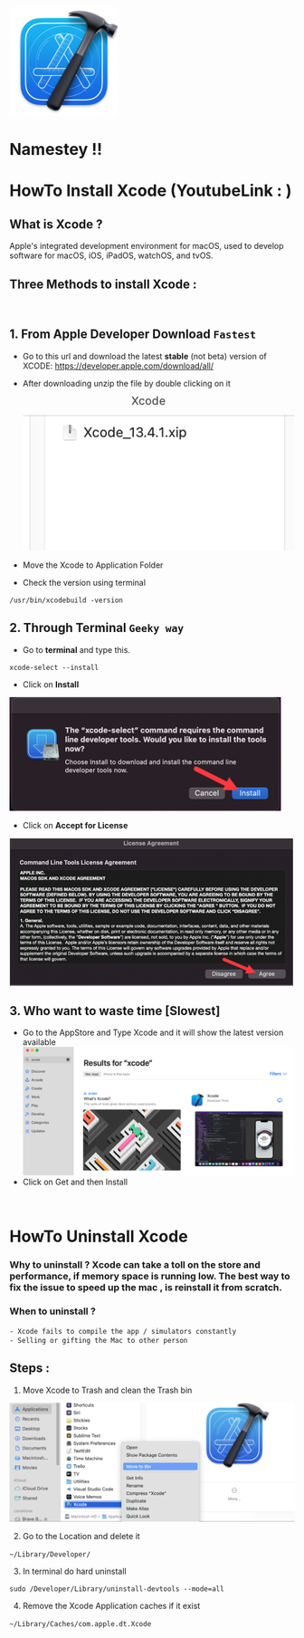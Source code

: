 ![Xcode](resource/Xcode.png)  

# Namestey !! 
# HowTo Install Xcode (YoutubeLink : )

## What is Xcode ? 
Apple's integrated development environment for macOS, used to develop software for macOS, iOS, iPadOS, watchOS, and tvOS. 

## Three Methods to install Xcode : 

<br>

## 1. From Apple Developer Download `Fastest`

- Go to this url and download the latest **stable** (not beta) version of XCODE: https://developer.apple.com/download/all/ 
- After downloading unzip the file by double clicking on it
![XcodePackage](resource/xcodeDownloaded.png)
  
- Move the Xcode to Application Folder

- Check the version using terminal 
```
/usr/bin/xcodebuild -version
```
## 2. Through Terminal `Geeky way`

- Go to **terminal** and type this. 

```
xcode-select --install

```
- Click on **Install** 

![Install](resource/XcodeInstall.png)

- Click on **Accept for License**

![AcceptLicense](resource/XcodeAcceptLicense.png)

## 3. Who want to waste time [Slowest]

- Go to the AppStore and Type Xcode and it will show the latest version available
![AppStore](resource/xcodeFromAppStore.png) 
- Click on Get and then Install


<br>

# HowTo Uninstall Xcode

### Why to uninstall ? Xcode can take a toll on the store and performance, if memory space is running low. The best way to fix the issue to speed up the mac , is reinstall it from scratch. 

### When to uninstall ?
    - Xcode fails to compile the app / simulators constantly
    - Selling or gifting the Mac to other person 


## Steps : 

1. Move Xcode to Trash and clean the Trash bin

![Trash](resource/XcodeToTrash.png) 


2. Go to the Location and delete it

`~/Library/Developer/ `

3. In terminal do hard uninstall 

```
sudo /Developer/Library/uninstall-devtools --mode=all

```

4. Remove the Xcode Application caches if it exist

`~/Library/Caches/com.apple.dt.Xcode`


